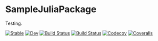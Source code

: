# SampleJuliaPackage

Testing.

[![Stable](https://img.shields.io/badge/docs-stable-blue.svg)](https://kyungminlee.github.io/SampleJuliaPackage.jl/stable)
[![Dev](https://img.shields.io/badge/docs-dev-blue.svg)](https://kyungminlee.github.io/SampleJuliaPackage.jl/dev)
[![Build Status](https://travis-ci.com/kyungminlee/SampleJuliaPackage.jl.svg?branch=master)](https://travis-ci.com/kyungminlee/SampleJuliaPackage.jl)
[![Build Status](https://ci.appveyor.com/api/projects/status/github/kyungminlee/SampleJuliaPackage.jl?svg=true)](https://ci.appveyor.com/project/kyungminlee/SampleJuliaPackage-jl)
[![Codecov](https://codecov.io/gh/kyungminlee/SampleJuliaPackage.jl/branch/master/graph/badge.svg)](https://codecov.io/gh/kyungminlee/SampleJuliaPackage.jl)
[![Coveralls](https://coveralls.io/repos/github/kyungminlee/SampleJuliaPackage.jl/badge.svg?branch=master)](https://coveralls.io/github/kyungminlee/SampleJuliaPackage.jl?branch=master)
